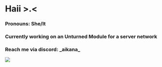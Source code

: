 # Haii >.<
### Pronouns: She/It
### Currently working on an Unturned Module for a server network
### Reach me via discord: \_aikana\_
![](https://media1.tenor.com/m/xGbzcBL9rVYAAAAC/lucky-star-intro-lucky-star.gif)

<!--
**ai-kana/ai-kana** is a ✨ _special_ ✨ repository because its `README.md` (this file) appears on your GitHub profile.

Here are some ideas to get you started:

- 🔭 I’m currently working on ...
- 🌱 I’m currently learning ...
- 👯 I’m looking to collaborate on ...
- 🤔 I’m looking for help with ...
- 💬 Ask me about ...
- 📫 How to reach me: ...
- 😄 Pronouns: ...
- ⚡ Fun fact: ...
-->
